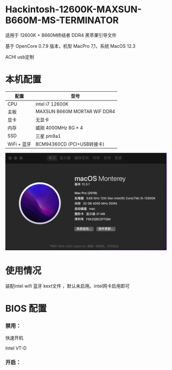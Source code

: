 # Hackintosh-12600K-MAXSUN-B660M-MS-TERMINATOR

适用于 12600K + B660M终结者 DDR4 黑苹果引导文件

基于 OpenCore 0.7.9 版本，机型 MacPro 7,1，系统 MacOS 12.3

ACHI usb定制


# 本机配置

| 配置        | 型号                                 |
|-----------|------------------------------------|
| CPU       | intel i7 12600K                   |
| 主板        | MAXSUN B660M MORTAR WiF DDR4      |
| 显卡        | 无显卡                             |
| 内存        | 威刚 4000MHz 8G * 4                |
| SSD       | 三星 pm9a1            |
| WiFi + 蓝牙 | BCM94360CD (PCI+USB转接卡)            |

![avatar](png.png)

# 使用情况
装配intel wifi 蓝牙 kext文件 ，默认未启用。intel网卡启用即可

# BIOS 配置


### 禁用：

快速开机

Intel VT-D


### 开启：

